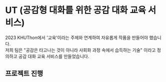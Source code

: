 # UT (공감형 대화를 위한 공감 대화 교육 서비스)
2023 KHUThon에서 '교육'이라는 주제와 연계하여 자유롭게 작품을 만들어야 했습니다. <br>
저희 팀은 "공감은 타고나는 것이 아니라 사회화 과정 속에서 습득하는 기술" 이라고 정의하고 공감 대화 교육 서비스를 만들었습니다.

## 프로젝트 진행
